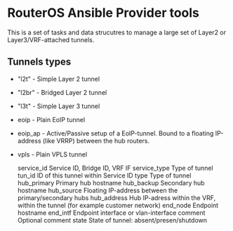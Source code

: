 RouterOS Ansible Provider tools
===============================

This is a set of tasks and data strucutres to manage a large set of Layer2 or Layer3/VRF-attached tunnels.



Tunnels types
-------------

  * "l2t" - Simple Layer 2 tunnel
  * "l2br" - Bridged Layer 2 tunnel
  * "l3t" - Simple Layer 3 tunnel
  * eoip - Plain EoIP tunnel
  * eoip_ap - Active/Passive setup of a EoIP-tunnel. Bound to a floating IP-address (like VRRP) between the hub routers.
  * vpls - Plain VPLS tunnel


    service_id                       Service ID, Bridge ID, VRF IF
    service_type                     Type of tunnel
    tun_id                           ID of this tunnel within Service ID
    type                             Type of tunnel
    hub_primary                      Primary hub hostname
    hub_backup                       Secondary hub hostname
    hub_source                       Floating IP-address between the primary/secondary hubs
    hub_address                      Hub IP-adress within the VRF, within the tunnel (for example customer network)
    end_node                         Endpoint hostname
    end_intf                         Endpoint interface or vlan-interface
    comment                          Optional comment
    state                            State of tunnel: absent/presen/shutdown



